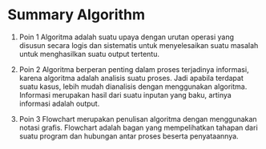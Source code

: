 # Summary Algorithm
 
1. Poin 1
Algoritma adalah suatu upaya dengan urutan operasi yang disusun secara logis dan sistematis untuk menyelesaikan suatu masalah untuk menghasilkan suatu output tertentu.

2. Poin 2
Algoritma berperan penting dalam proses terjadinya informasi, karena algoritma adalah analisis suatu proses. Jadi apabila terdapat suatu kasus, lebih mudah dianalisis dengan menggunakan algoritma. Informasi merupakan hasil dari suatu inputan yang baku, artinya informasi adalah output.

3. Poin 3 
Flowchart merupakan penulisan algoritma dengan menggunakan notasi grafis. Flowchart adalah bagan yang mempelihatkan tahapan dari suatu program dan hubungan antar proses beserta penyataannya.